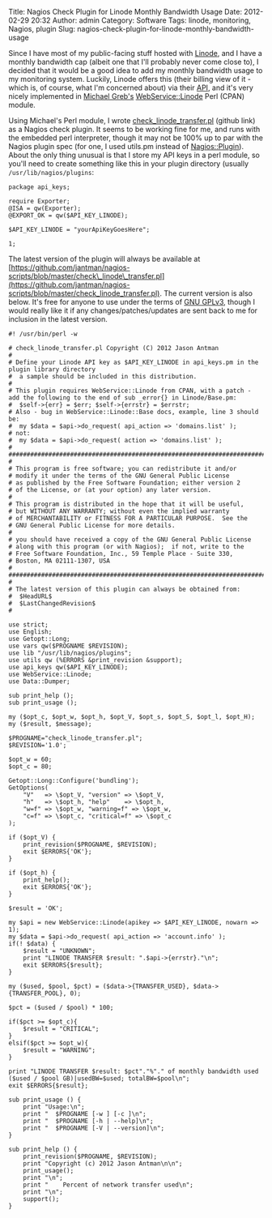 Title: Nagios Check Plugin for Linode Monthly Bandwidth Usage
Date: 2012-02-29 20:32
Author: admin
Category: Software
Tags: linode, monitoring, Nagios, plugin
Slug: nagios-check-plugin-for-linode-monthly-bandwidth-usage

Since I have most of my public-facing stuff hosted with
[Linode](http://www.linode.com/?r=5c8ad2931b410b55455aadbcf0a8d86d6f698a91),
and I have a monthly bandwidth cap (albeit one that I'll probably never
come close to), I decided that it would be a good idea to add my monthly
bandwidth usage to my monitoring system. Luckily, Linode offers this
(their billing view of it - which is, of course, what I'm concerned
about) via their [API](http://www.linode.com/api/), and it's very nicely
implemented in [Michael Greb's](http://michael.thegrebs.com/)
[WebService::Linode](http://search.cpan.org/~mikegrb/WebService-Linode/)
Perl (CPAN) module.

Using Michael's Perl module, I wrote
[check\_linode\_transfer.pl](https://github.com/jantman/nagios-scripts/blob/master/check_linode_transfer.pl)
(github link) as a Nagios check plugin. It seems to be working fine for
me, and runs with the embedded perl interpreter, though it may not be
100% up to par with the Nagios plugin spec (for one, I used utils.pm
instead of
[Nagios::Plugin](http://search.cpan.org/~tonvoon/Nagios-Plugin-0.36/lib/Nagios/Plugin.pm)).
About the only thing unusual is that I store my API keys in a perl
module, so you'll need to create something like this in your plugin
directory (usually `/usr/lib/nagios/plugins`:

~~~~{.perl}
package api_keys;

require Exporter;
@ISA = qw(Exporter);
@EXPORT_OK = qw($API_KEY_LINODE);

$API_KEY_LINODE = "yourApiKeyGoesHere";

1;
~~~~

The latest version of the plugin will always be available at
[https://github.com/jantman/nagios-scripts/blob/master/check\_linode\_transfer.pl](https://github.com/jantman/nagios-scripts/blob/master/check_linode_transfer.pl).
The current version is also below. It's free for anyone to use under the
terms of [GNU GPLv3](http://www.gnu.org/licenses/gpl.html), though I
would really like it if any changes/patches/updates are sent back to me
for inclusion in the latest version.

~~~~{.perl}
#! /usr/bin/perl -w

# check_linode_transfer.pl Copyright (C) 2012 Jason Antman 
#
# Define your Linode API key as $API_KEY_LINODE in api_keys.pm in the plugin library directory
#  a sample should be included in this distribution.
#
# This plugin requires WebService::Linode from CPAN, with a patch - add the following to the end of sub _error{} in Linode/Base.pm:
#  $self->{err} = $err; $self->{errstr} = $errstr;
# Also - bug in WebService::Linode::Base docs, example, line 3 should be:
#  my $data = $api->do_request( api_action => 'domains.list' );
# not:
#  my $data = $api->do_request( action => 'domains.list' );
#
##################################################################################
#
# This program is free software; you can redistribute it and/or
# modify it under the terms of the GNU General Public License
# as published by the Free Software Foundation; either version 2
# of the License, or (at your option) any later version.
#
# This program is distributed in the hope that it will be useful,
# but WITHOUT ANY WARRANTY; without even the implied warranty
# of MERCHANTABILITY or FITNESS FOR A PARTICULAR PURPOSE.  See the
# GNU General Public License for more details.
#
# you should have received a copy of the GNU General Public License
# along with this program (or with Nagios);  if not, write to the
# Free Software Foundation, Inc., 59 Temple Place - Suite 330,
# Boston, MA 02111-1307, USA
#
##################################################################################
#
# The latest version of this plugin can always be obtained from:
#  $HeadURL$
#  $LastChangedRevision$
#

use strict;
use English;
use Getopt::Long;
use vars qw($PROGNAME $REVISION);
use lib "/usr/lib/nagios/plugins";
use utils qw (%ERRORS &print_revision &support);
use api_keys qw($API_KEY_LINODE);
use WebService::Linode;
use Data::Dumper;

sub print_help ();
sub print_usage ();

my ($opt_c, $opt_w, $opt_h, $opt_V, $opt_s, $opt_S, $opt_l, $opt_H);
my ($result, $message);

$PROGNAME="check_linode_transfer.pl";
$REVISION='1.0';

$opt_w = 60;
$opt_c = 80;

Getopt::Long::Configure('bundling');
GetOptions(
    "V"   => \$opt_V, "version" => \$opt_V,
    "h"   => \$opt_h, "help"    => \$opt_h,
    "w=f" => \$opt_w, "warning=f" => \$opt_w,
    "c=f" => \$opt_c, "critical=f" => \$opt_c
);

if ($opt_V) {
    print_revision($PROGNAME, $REVISION);
    exit $ERRORS{'OK'};
}

if ($opt_h) {
    print_help();
    exit $ERRORS{'OK'};
}

$result = 'OK';

my $api = new WebService::Linode(apikey => $API_KEY_LINODE, nowarn => 1);
my $data = $api->do_request( api_action => 'account.info' );
if(! $data) {
    $result = "UNKNOWN";
    print "LINODE TRANSFER $result: ".$api->{errstr}."\n";
    exit $ERRORS{$result};
}

my ($used, $pool, $pct) = ($data->{TRANSFER_USED}, $data->{TRANSFER_POOL}, 0);

$pct = ($used / $pool) * 100;

if($pct >= $opt_c){
    $result = "CRITICAL";
}
elsif($pct >= $opt_w){
    $result = "WARNING";
}

print "LINODE TRANSFER $result: $pct"."%"." of monthly bandwidth used ($used / $pool GB)|usedBW=$used; totalBW=$pool\n";
exit $ERRORS{$result};

sub print_usage () {
    print "Usage:\n";
    print "  $PROGNAME [-w ] [-c ]\n";
    print "  $PROGNAME [-h | --help]\n";
    print "  $PROGNAME [-V | --version]\n";
}

sub print_help () {
    print_revision($PROGNAME, $REVISION);
    print "Copyright (c) 2012 Jason Antman\n\n";
    print_usage();
    print "\n";
    print "    Percent of network transfer used\n";
    print "\n";
    support();
}
~~~~
